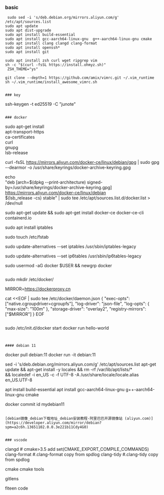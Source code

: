 ### basic 
```
 sudo sed -i 's/deb.debian.org/mirrors.aliyun.com/g' /etc/apt/sources.list
sudo apt update
sudo apt dist-upgrade
sudo apt install build-essential
sudo apt install gcc-aarch64-linux-gnu  g++-aarch64-linux-gnu cmake
sudo apt install clang clangd clang-format
sudo apt install openssh*
sudo apt install git

sudo apt install zsh curl wget ripgrep vim
sh -c "$(curl -fsSL https://install.ohmyz.sh)"
 ZSH_THEME="ys"

git clone --depth=1 https://github.com/amix/vimrc.git ~/.vim_runtime
sh ~/.vim_runtime/install_awesome_vimrc.sh

```



```

### key
```
ssh-keygen -t ed25519 -C "junote"
```

### docker
```
sudo apt-get install \
    apt-transport-https \
    ca-certificates \
    curl \
    gnupg \
    lsb-release

curl -fsSL https://mirrors.aliyun.com/docker-ce/linux/debian/gpg | sudo gpg --dearmor -o /usr/share/keyrings/docker-archive-keyring.gpg

echo \
  "deb [arch=$(dpkg --print-architecture) signed-by=/usr/share/keyrings/docker-archive-keyring.gpg] https://mirrors.aliyun.com/docker-ce/linux/debian \
  $(lsb_release -cs) stable" | sudo tee /etc/apt/sources.list.d/docker.list > /dev/null

sudo apt-get update && sudo apt-get install docker-ce docker-ce-cli containerd.io  


sudo apt install iptables 

sudo touch /etc/fstab 

sudo update-alternatives --set iptables /usr/sbin/iptables-legacy 

sudo update-alternatives --set ip6tables /usr/sbin/ip6tables-legacy



sudo usermod -aG docker $USER && newgrp docker


```

```
sudo mkdir /etc/docker/ 

MIRROR=https://dockerproxy.cn

cat <<EOF | sudo tee /etc/docker/daemon.json 
{
"exec-opts": ["native.cgroupdriver=cgroupfs"], 
"log-driver": "json-file", 
"log-opts": { "max-size": "100m" }, 
"storage-driver": "overlay2", 
"registry-mirrors": ["$MIRROR"]
} 
EOF

```

```
sudo /etc/init.d/docker start
docker run hello-world
```


#### debian 11
```
docker pull debian:11
docker run -it debian:11

sed -i 's/deb.debian.org/mirrors.aliyun.com/g' /etc/apt/sources.list
apt-get update && apt-get install -y locales && rm -rf /var/lib/apt/lists/* \
	&& localedef -i en_US -c -f UTF-8 -A /usr/share/locale/locale.alias en_US.UTF-8

apt install build-essential
apt install gcc-aarch64-linux-gnu  g++-aarch64-linux-gnu cmake

docker commit id mydebian11

```

[debian镜像_debian下载地址_debian安装教程-阿里巴巴开源镜像站 (aliyun.com)](https://developer.aliyun.com/mirror/debian?spm=a2c6h.13651102.0.0.3e221b11Cdy4G0)


### vscode
```
clangd # cmake>3.5 add    set(CMAKE_EXPORT_COMPILE_COMMANDS)
clang-format #.clang-format copy from spdlog
clang-tidy #.clang-tidy copy from spdlog

cmake
cmake tools

gitlens

fiteen code
```